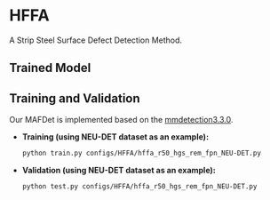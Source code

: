 # HFFA

A Strip Steel Surface Defect Detection Method.

## Trained Model

## Training and Validation

Our MAFDet is implemented based on the [mmdetection3.3.0](#).

- **Training (using NEU-DET dataset as an example):**
  
  ```bash
  python train.py configs/HFFA/hffa_r50_hgs_rem_fpn_NEU-DET.py
  ```

- **Validation (using NEU-DET dataset as an example):**
  
  ```bash
  python test.py configs/HFFA/hffa_r50_hgs_rem_fpn_NEU-DET.py
  ```
